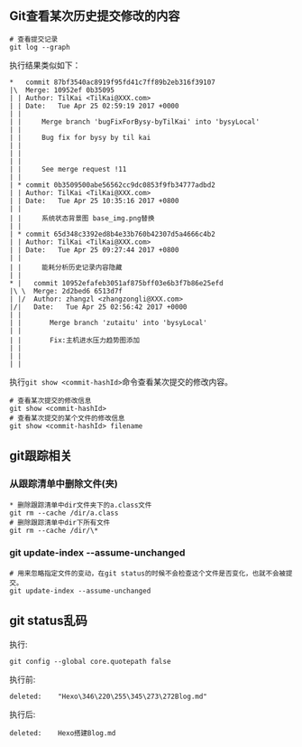 ## Git查看某次历史提交修改的内容

```
# 查看提交记录
git log --graph
```

执行结果类似如下：

```
*   commit 87bf3540ac8919f95fd41c7ff89b2eb316f39107
|\  Merge: 10952ef 0b35095
| | Author: TilKai <TilKai@XXX.com>
| | Date:   Tue Apr 25 02:59:19 2017 +0000
| | 
| |     Merge branch 'bugFixForBysy-byTilKai' into 'bysyLocal'
| |     
| |     Bug fix for bysy by til kai
| |     
| |     
| |     
| |     See merge request !11
| |   
| * commit 0b3509500abe56562cc9dc0853f9fb34777adbd2
| | Author: TilKai <TilKai@XXX.com>
| | Date:   Tue Apr 25 10:35:16 2017 +0800
| | 
| |     系统状态背景图 base_img.png替换
| |   
| * commit 65d348c3392ed8b4e33b760b42307d5a4666c4b2
| | Author: TilKai <TilKai@XXX.com>
| | Date:   Tue Apr 25 09:27:44 2017 +0800
| | 
| |     能耗分析历史记录内容隐藏
| |     
* |   commit 10952efafeb3051af875bff03e6b3f7b86e25efd
|\ \  Merge: 2d2bed6 6513d7f
| |/  Author: zhangzl <zhangzongli@XXX.com>
|/|   Date:   Tue Apr 25 02:56:42 2017 +0000
| |   
| |       Merge branch 'zutaitu' into 'bysyLocal'
| |       
| |       Fix:主机进水压力趋势图添加
| |       
| |       
| |       

```


执行`git show <commit-hashId>`命令查看某次提交的修改内容。

```
# 查看某次提交的修改信息
git show <commit-hashId>
# 查看某次提交的某个文件的修改信息
git show <commit-hashId> filename
```

## git跟踪相关


### 从跟踪清单中删除文件(夹)

```
* 删除跟踪清单中dir文件夹下的a.class文件
git rm --cache /dir/a.class
# 删除跟踪清单中dir下所有文件
git rm --cache /dir/\*
```

### git update-index --assume-unchanged

```
# 用来忽略指定文件的变动，在git status的时候不会检查这个文件是否变化，也就不会被提交。
git update-index --assume-unchanged
```

## git status乱码

执行:

```
git config --global core.quotepath false
```

执行前:

```
deleted:    "Hexo\346\220\255\345\273\272Blog.md"
```

执行后:

```
deleted:    Hexo搭建Blog.md
```

